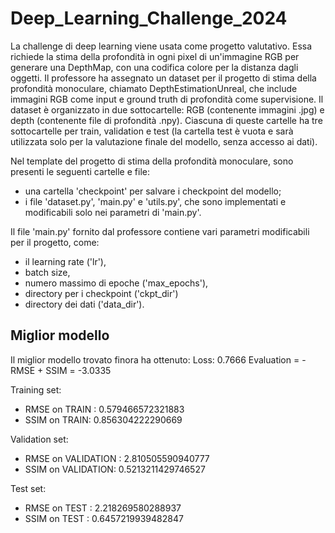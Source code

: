 # Deep_Learning_Challenge_2024

La challenge di deep learning viene usata come progetto valutativo. Essa richiede la stima della profondità in ogni pixel di un'immagine RGB per generare una DepthMap, con una codifica colore per la distanza dagli oggetti. Il professore ha assegnato un dataset per il progetto di stima della profondità monoculare, chiamato DepthEstimationUnreal, che include immagini RGB come input e ground truth di profondità come supervisione. Il dataset è organizzato in due sottocartelle: RGB (contenente immagini .jpg) e depth (contenente file di profondità .npy). Ciascuna di queste cartelle ha tre sottocartelle per train, validation e test (la cartella test è vuota e sarà utilizzata solo per la valutazione finale del modello, senza accesso ai dati). 

Nel template del progetto di stima della profondità monoculare, sono presenti le seguenti cartelle e file: 
- una cartella 'checkpoint' per salvare i checkpoint del modello;
- i file 'dataset.py', 'main.py' e 'utils.py', che sono implementati e modificabili solo nei parametri di 'main.py'.

Il file 'main.py' fornito dal professore contiene vari parametri modificabili per il progetto, come:
- il learning rate ('lr'),
- batch size,
- numero massimo di epoche ('max_epochs'),
- directory per i checkpoint ('ckpt_dir')
- directory dei dati ('data_dir').


## Miglior modello
Il miglior modello trovato finora ha ottenuto:
Loss: 0.7666
Evaluation = - RMSE + SSIM = -3.0335

Training set:
- RMSE on TRAIN : 0.579466572321883
- SSIM on TRAIN: 0.856304222290669

Validation set:
- RMSE on VALIDATION : 2.810505590940777
- SSIM on VALIDATION: 0.5213211429746527

Test set:
- RMSE on TEST : 2.218269580288937
- SSIM on TEST : 0.6457219939482847
